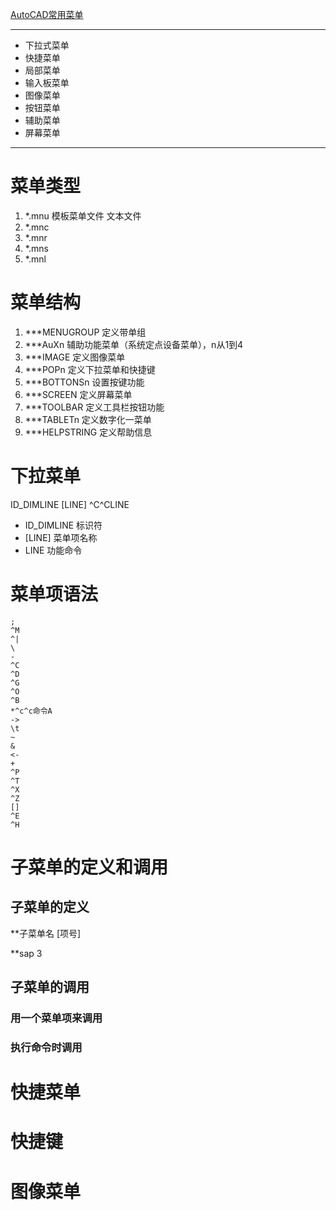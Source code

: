 

[AutoCAD常用菜单](https://wenku.baidu.com/view/a363f1d133d4b14e852468eb.html)
***
- 下拉式菜单
- 快捷菜单
- 局部菜单
- 输入板菜单
- 图像菜单
- 按钮菜单
- 辅助菜单
- 屏幕菜单
*** 

# 菜单类型


1. *.mnu 模板菜单文件 文本文件
2. *.mnc
3. *.mnr
4. *.mns
5. *.mnl


# 菜单结构

1. ***MENUGROUP 定义带单组
2. ***AuXn 辅助功能菜单（系统定点设备菜单），n从1到4
3. ***IMAGE 定义图像菜单
4. ***POPn 定义下拉菜单和快捷键
5. ***BOTTONSn 设置按键功能
6. ***SCREEN 定义屏幕菜单
7. ***TOOLBAR 定义工具栏按钮功能
8. ***TABLETn 定义数字化一菜单
9. ***HELPSTRING 定义帮助信息

# 下拉菜单

ID_DIMLINE [LINE] ^C^CLINE
- ID_DIMLINE 标识符
- [LINE] 菜单项名称
- LINE 功能命令

# 菜单项语法
```mnc
;
^M
^|
\
-
^C
^D
^G
^O
^B
*^c^c命令A
->
\t
~
&
<-
+
^P
^T
^X
^Z
[]
^E
^H
```

# 子菜单的定义和调用

## 子菜单的定义

**子菜单名 [项号]

**sap 3


## 子菜单的调用


### 用一个菜单项来调用


### 执行命令时调用



# 快捷菜单

# 快捷键

# 图像菜单
